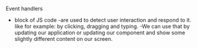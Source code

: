 Event handlers
- block of JS code
-are used to detect user interaction and respond to it.
like for example:
by clicking, dragging and typing.
-We can use that by updating our application or updating our component and show some slightly different content on our screen.